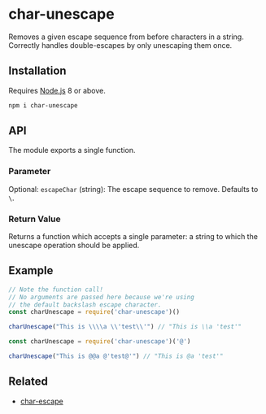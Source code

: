 # char-unescape

Removes a given escape sequence from before characters in a string. Correctly handles double-escapes by only unescaping them once.

## Installation

Requires [Node.js](https://nodejs.org/) 8 or above.

```bash
npm i char-unescape
```

## API

The module exports a single function.

### Parameter

Optional: `escapeChar` (string): The escape sequence to remove. Defaults to `\`.

### Return Value

Returns a function which accepts a single parameter: a string to which the unescape operation should be applied.

## Example

```javascript
// Note the function call!
// No arguments are passed here because we're using
// the default backslash escape character.
const charUnescape = require('char-unescape')()

charUnescape("This is \\\\a \\'test\\'") // "This is \\a 'test'"
```

```javascript
const charUnescape = require('char-unescape')('@')

charUnescape("This is @@a @'test@'") // "This is @a 'test'"
```

## Related

* [char-escape](https://github.com/lamansky/char-escape)
